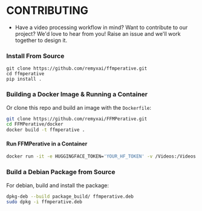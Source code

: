 # CONTRIBUTING

* Have a video processing workflow in mind? Want to contribute to our project? We'd love to hear from you! Raise an issue and we'll work together to design it.

### Install From Source
```
git clone https://github.com/remyxai/ffmperative.git
cd ffmperative
pip install .
```

### Building a Docker Image & Running a Container
Or clone this repo and build an image with the `Dockerfile`:
```bash
git clone https://github.com/remyxai/FFMPerative.git
cd FFMPerative/docker
docker build -t ffmperative .
```

#### Run FFMPerative in a Container
```bash
docker run -it -e HUGGINGFACE_TOKEN='YOUR_HF_TOKEN' -v /Videos:/Videos --entrypoint /bin/bash ffmperative:latest
```

### Build a Debian Package from Source
For debian, build and install the package:
```bash
dpkg-deb --build package_build/ ffmperative.deb
sudo dpkg -i ffmperative.deb
```

